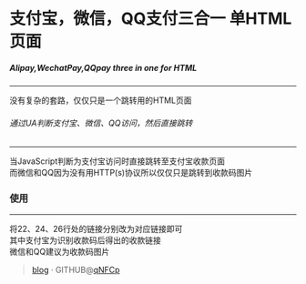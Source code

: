# 支付宝，微信，QQ支付三合一 单HTML页面
##### Alipay,WechatPay,QQpay three in one for HTML
---
没有复杂的套路，仅仅只是一个跳转用的HTML页面

###### 通过UA判断支付宝、微信、QQ访问，然后直接跳转

---
当JavaScript判断为支付宝访问时直接跳转至支付宝收款页面<br>
而微信和QQ因为没有用HTTP(s)协议所以仅仅只是跳转到收款码图片

### 使用
---
将22、24、26行处的链接分别改为对应链接即可<br>
其中支付宝为识别收款码后得出的收款链接<br>
微信和QQ建议为收款码图片

> [blog][1] · GITHUB@[qNFCp][2]


  [1]: https://www.qnfcp.xyz/index.php/archives/81/
  [2]: https://github.com/qNFCp
